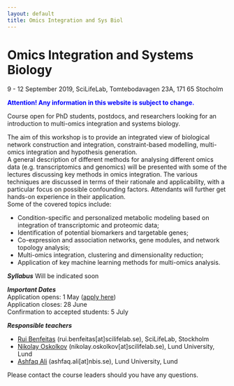 ```yaml
---
layout: default
title: Omics Integration and Sys Biol
---
```


# Omics Integration and Systems Biology
9 - 12 September 2019, SciLifeLab, Tomtebodavagen 23A, 171 65 Stocholm

**<span style="color:blue">Attention! Any information in this website is subject to change.</span>**

Course open for PhD students, postdocs, and researchers looking for an introduction to multi-omics integration and systems biology.

The aim of this workshop is to provide an integrated view of biological network construction and integration, constraint-based modelling, multi-omics integration and hypothesis generation.   
A general description of different methods for analysing different omics data (e.g. transcriptomics and genomics) will be presented with some of the lectures discussing key methods in omics integration. The various techniques are discussed in terms of their rationale and applicability, with a particular focus on possible confounding factors. Attendants will further get hands-on experience in their application.  
Some of the covered topics include:  
- Condition-specific and personalized metabolic modeling based on integration of transcriptomic and proteomic data;  
- Identification of potential biomarkers and targetable genes;  
- Co-expression and association networks, gene modules, and network topology analysis;  
- Multi-omics integration, clustering and dimensionality reduction;  
- Application of key machine learning methods for multi-omics analysis. 


***Syllabus***
Will be indicated soon

***Important Dates***  
Application opens: 1 May  ([apply here](https://forms.gle/FQCF7FSiyUeP8MjX8))  
Application closes: 28 June  
Confirmation to accepted students: 5 July  


***Responsible teachers***
- [Rui Benfeitas](https://nbis.se/about/staff/rui-benfeitas) (rui.benfeitas[at]scilifelab.se), SciLifeLab, Stockholm
- [Nikolay Oskolkov](https://nbis.se/about/staff/nikolay-oskolkov) (nikolay.oskolkov[at]scilifelab.se), Lund University, Lund
- [Ashfaq Ali](https://nbis.se/about/staff/ashfaq-ali/) (ashfaq.ali[at]nbis.se), Lund University, Lund

Please contact the course leaders should you have any questions.